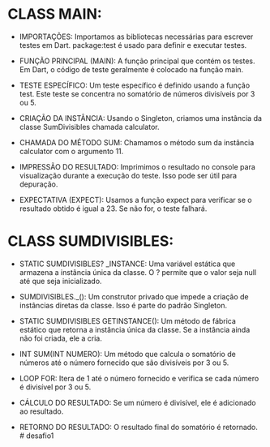 # CLASS MAIN:
 - IMPORTAÇÕES: Importamos as bibliotecas necessárias para escrever testes em Dart. package:test é usado para definir e executar testes.

 - FUNÇÃO PRINCIPAL (MAIN): A função principal que contém os testes. Em Dart, o código de teste geralmente é colocado na função main.

 - TESTE ESPECÍFICO: Um teste específico é definido usando a função test. Este teste se concentra no somatório de números divisíveis por 3 ou 5.
 
 - CRIAÇÃO DA INSTÂNCIA: Usando o Singleton, criamos uma instância da classe SumDivisibles chamada calculator.

 - CHAMADA DO MÉTODO SUM: Chamamos o método sum da instância calculator com o argumento 11.

 - IMPRESSÃO DO RESULTADO: Imprimimos o resultado no console para visualização durante a execução do teste. Isso pode ser útil para depuração.

 - EXPECTATIVA (EXPECT): Usamos a função expect para verificar se o resultado obtido é igual a 23. Se não for, o teste falhará.




# CLASS SUMDIVISIBLES:
 - STATIC SUMDIVISIBLES? _INSTANCE: Uma variável estática que armazena a instância única da classe. O ? permite que o valor seja null até que seja inicializado.

 - SUMDIVISIBLES._(): Um construtor privado que impede a criação de instâncias diretas da classe. Isso é parte do padrão Singleton.

 - STATIC SUMDIVISIBLES GETINSTANCE(): Um método de fábrica estático que retorna a instância única da classe. Se a instância ainda não foi criada, ele a cria.

 - INT SUM(INT NUMERO): Um método que calcula o somatório de números até o número fornecido que são divisíveis por 3 ou 5.

 - LOOP FOR: Itera de 1 até o número fornecido e verifica se cada número é divisível por 3 ou 5.

 - CÁLCULO DO RESULTADO: Se um número é divisível, ele é adicionado ao resultado.

 - RETORNO DO RESULTADO: O resultado final do somatório é retornado.
#   d e s a f i o 1 
 
 
